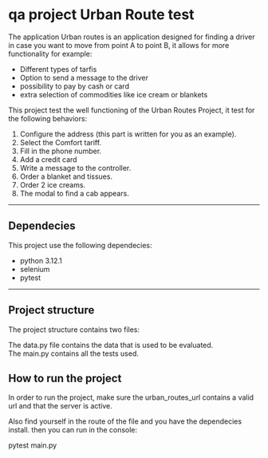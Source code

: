 # qa project Urban Route test
The application Urban routes is an application designed for finding a driver in case you want to move from point A to point B, it allows for more functionality for example:
- Different types of tarfis
- Option to send a message to the driver
- possibility to pay by cash or card
- extra selection of commodities like ice cream or blankets


This project test the well functioning of the Urban Routes Project, it test for the following behaviors:
1. Configure the address (this part is written for you as an example).
2. Select the Comfort tariff.
3. Fill in the phone number.
4. Add a credit card
5. Write a message to the controller.
6. Order a blanket and tissues.
7. Order 2 ice creams.
8. The modal to find a cab appears.
---
## Dependecies
This project use the following dependecies:
- python 3.12.1
- selenium
- pytest
---
## Project structure

The project structure contains two files:   

The data.py file contains the data that is used to be evaluated.  
The main.py contains all the tests used.

## How to run the project

In order to run the project, make sure the urban_routes_url contains a valid url and that the server is active.

Also find yourself in the route of the file and you have the dependecies install. then you can run in the console:

pytest main.py

